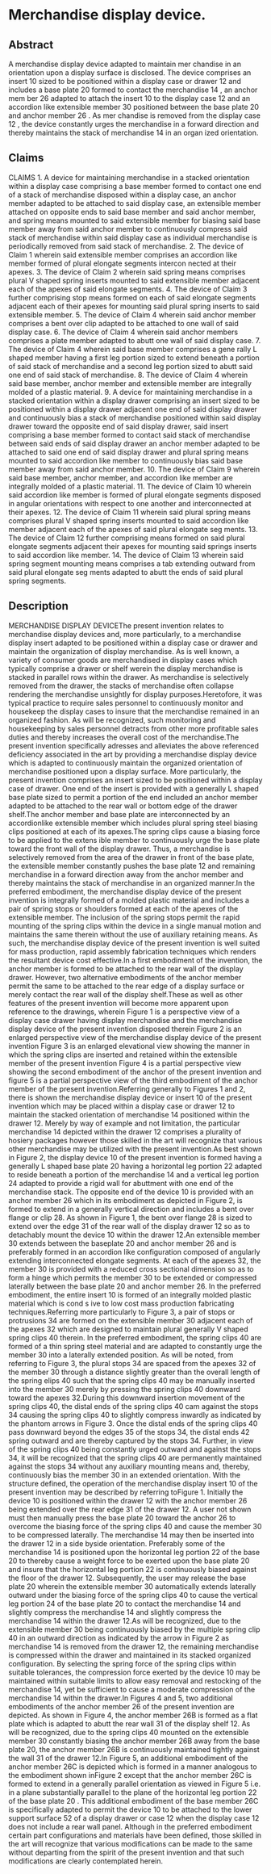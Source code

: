 # Merchandise display device.

## Abstract
A merchandise display device adapted to maintain mer chandise in an orientation upon a display surface is disclosed. The device comprises an insert 10 sized to be positioned within a display case or drawer 12 and includes a base plate 20 formed to contact the merchandise 14 , an anchor mem ber 26 adapted to attach the insert 10 to the display case 12 and an accordion like extensible member 30 positioned between the base plate 20 and anchor member 26 . As mer chandise is removed from the display case 12 , the device constantly urges the merchandise in a forward direction and thereby maintains the stack of merchandise 14 in an organ ized orientation.

## Claims
CLAIMS 1. A device for maintaining merchandise in a stacked orientation within a display case comprising a base member formed to contact one end of a stack of merchandise disposed within a display case, an anchor member adapted to be attached to said display case, an extensible member attached on opposite ends to said base member and said anchor member, and spring means mounted to said extensible member for biasing said base member away from said anchor member to continuously compress said stack of merchandise within said display case as individual merchandise is periodically removed from said stack of merchandise. 2. The device of Claim 1 wherein said extensible member comprises an accordion like member formed of plural elongate segments intercon nected at their apexes. 3. The device of Claim 2 wherein said spring means comprises plural V shaped spring inserts mounted to said extensible member adjacent each of the apexes of said elongate segments. 4. The device of Claim 3 further comprising stop means formed on each of said elongate segments adjacent each of their apexes for mounting said plural spring inserts to said extensible member. 5. The device of Claim 4 wherein said anchor member comprises a bent over clip adapted to be attached to one wall of said display case. 6. The device of Claim 4 wherein said anchor members comprises a plate member adapted to abutt one wall of said display case. 7. The device of Claim 4 wherein said base member comprises a gene rally L shaped member having a first leg portion sized to extend beneath a portion of said stack of merchandise and a second leg portion sized to abutt said one end of said stack of merchandise. 8. The device of Claim 4 wherein said base member, anchor member and extensible member are integrally molded of a plastic material. 9. A device for maintaining merchandise in a stacked orientation within a display drawer comprising an insert sized to be positioned within a display drawer adjacent one end of said display drawer and continuously bias a stack of merchandise positioned within said display drawer toward the opposite end of said display drawer, said insert comprising a base member formed to contact said stack of merchandise between said ends of said display drawer an anchor member adapted to be attached to said one end of said display drawer and plural spring means mounted to said accordion like member to continuously bias said base member away from said anchor member. 10. The device of Claim 9 wherein said base member, anchor member, and accordion like member are integrally molded of a plastic material. 11. The device of Claim 10 wherein said accordion like member is formed of plural elongate segments disposed in angular orientations with respect to one another and interconnected at their apexes. 12. The device of Claim 11 wherein said plural spring means comprises plural V shaped spring inserts mounted to said accordion like member adjacent each of the apexes of said plural elongate seg ments. 13. The device of Claim 12 further comprising means formed on said plural elongate segments adjacent their apexes for mounting said springs inserts to said accordion like member. 14. The device of Claim 13 wherein said spring segment mounting means comprises a tab extending outward from said plural elongate seg ments adapted to abutt the ends of said plural spring segments.

## Description
MERCHANDISE DISPLAY DEVICEThe present invention relates to merchandise display devices and, more particularly, to a merchandise display insert adapted to be positioned within a display case or drawer and maintain the organization of display merchandise. As is well known, a variety of consumer goods are merchandised in display cases which typically comprise a drawer or shelf werein the display merchandise is stacked in parallel rows within the drawer. As merchandise is selectively removed from the drawer, the stacks of merchandise often collapse rendering the merchandise unsightly for display purposes.Heretofore, it was typical practice to require sales personnel to continuously monitor and housekeep the display cases to insure that the merchandise remained in an organized fashion. As will be recognized, such monitoring and housekeeping by sales personnel detracts from other more profitable sales duties and thereby increases the overall cost of the merchandise.The present invention specifically adresses and alleviates the above referenced deficiency associated in the art by providing a merchandise display device which is adapted to continuously maintain the organized orientation of merchandise positioned upon a display surface. More particularly, the present invention comprises an insert sized to be positioned within a display case of drawer. One end of the insert is provided with a generally L shaped base plate sized to permit a portion of the end included an anchor member adapted to be attached to the rear wall or bottom edge of the drawer shelf.The anchor member and base plate are interconnected by an accordionlike extensible member which includes plural spring steel biasing clips positioned at each of its apexes.The spring clips cause a biasing force to be applied to the extens ible member to continuously urge the base plate toward the front wall of the display drawer. Thus, a merchandise is selectively removed from the area of the drawer in front of the base plate, the extensible member constantly pushes the base plate 12 and remaining merchandise in a forward direction away from the anchor member and thereby maintains the stack of merchandise in an organized manner.In the preferred embodiment, the merchandise display device of the present invention is integrally formed of a molded plastic material and includes a pair of spring stops or shoulders formed at each of the apexes of the extensible member. The inclusion of the spring stops permit the rapid mounting of the spring clips within the device in a single manual motion and maintains the same therein without the use of auxiliary retaining means. As such, the merchandise display device of the present invention is well suited for mass production, rapid assembly fabrication techniques which renders the resultant device cost effective.In a first embodiment of the invention, the anchor member is formed to be attached to the rear wall of the display drawer. However, two alternative embodiments of the anchor member permit the same to be attached to the rear edge of a display surface or merely contact the rear wall of the display shelf.These as well as other features of the present invention will become more apparent upon reference to the drawings, wherein Figure 1 is a perspective view of a display case drawer having display merchandise and the merchandise display device of the present invention disposed therein Figure 2 is an enlarged perspective view of the merchandise display device of the present invention Figure 3 is an enlarged elevational view showing the manner in which the spring clips are inserted and retained within the extensible member of the present invention Figure 4 is a partial perspective view showing the second embodiment of the anchor of the present invention and figure 5 is a partial perspective view of the third embodiment of the anchor member of the present invention.Referring generally to Figures 1 and 2, there is shown the merchandise display device or insert 10 of the present invention which may be placed within a display case or drawer 12 to maintain the stacked orientation of merchandise 14 positioned within the drawer 12. Merely by way of example and not limitation, the particular merchandise 14 depicted within the drawer 12 comprises a plurality of hosiery packages however those skilled in the art will recognize that various other merchandise may be utilized with the present invention.As best shown in Figure 2, the display device 10 of the present invention is formed having a generally L shaped base plate 20 having a horizontal leg portion 22 adapted to reside beneath a portion of the merchandise 14 and a vertical leg portion 24 adapted to provide a rigid wall for abuttment with one end of the merchandise stack. The opposite end of the device 10 is provided with an anchor member 26 which in its embodiment as depicted in Figure 2, is formed to extend in a generally vertical direction and includes a bent over flange or clip 28. As shown in Figure 1, the bent over flange 28 is sized to extend over the edge 31 of the rear wall of the display drawer 12 so as to detachably mount the device 10 within the drawer 12.An extensible member 30 extends between the baseplate 20 and anchor member 26 and is preferably formed in an accordion like configuration composed of angularly extending interconnected elongate segments. At each of the apexes 32, the member 30 is provided with a reduced cross sectional dimension so as to form a hinge which permits the member 30 to be extended or compressed laterally between the base plate 20 and anchor member 26. In the preferred embodiment, the entire insert 10 is formed of an integrally molded plastic material which is cond s ive to low cost mass production fabricating techniques.Referring more particularly to Figure 3, a pair of stops or protrusions 34 are formed on the extensible member 30 adjacent each of the apexes 32 which are designed to maintain plural generally V shaped spring clips 40 therein. In the preferred embodiment, the spring clips 40 are formed of a thin spring steel material and are adapted to constantly urge the member 30 into a laterally extended position. As will be noted, from referring to Figure 3, the plural stops 34 are spaced from the apexes 32 of the member 30 through a distance slightly greater than the overall length of the spring elips 40 such that the spring clips 40 may be manually inserted into the member 30 merely by pressing the spring clips 40 downward toward the apexes 32.During this downward insertion movement of the spring clips 40, the distal ends of the spring clips 40 cam against the stops 34 causing the spring clips 40 to slightly compress inwardly as indicated by the phantom arrows in Figure 3. Once the distal ends of the spring clips 40 pass downward beyond the edges 35 of the stops 34, the distal ends 42 spring outward and are thereby captured by the stops 34. Further, in view of the spring clips 40 being constantly urged outward and against the stops 34, it will be recognized that the spring clips 40 are permanently maintained against the stops 34 without any auxiliary mounting means and, thereby, continuously bias the member 30 in an extended orientation. With the structure defined, the operation of the merchandise display insert 10 of the present invention may be described by referring toFigure 1. Initially the device 10 is positioned within the drawer 12 with the anchor member 26 being extended over the rear edge 31 of the drawer 12. A user not shown must then manually press the base plate 20 toward the anchor 26 to overcome the biasing force of the spring clips 40 and cause the member 30 to be compressed laterally. The merchandise 14 may then be inserted into the drawer 12 in a side byside orientation. Preferably some of the merchandise 14 is positioned upon the horizontal leg portion 22 of the base 20 to thereby cause a weight force to be exerted upon the base plate 20 and insure that the horizontal leg portion 22 is continuously biased against the floor of the drawer 12. Subsequently, the user may release the base plate 20 wherein the extensible member 30 automatically extends laterally outward under the biasing force of the spring clips 40 to cause the vertical leg portion 24 of the base plate 20 to contact the merchandise 14 and slightly compress the merchandise 14 and slightly compress the merchandise 14 within the drawer 12.As will be recognized, due to the extensible member 30 being continuously biased by the multiple spring clip 40 in an outward direction as indicated by the arrow in Figure 2 as merchandise 14 is removed from the drawer 12, the remaining merchandise is compressed within the drawer and maintained in its stacked organized configuration. By selecting the spring force of the spring clips within suitable tolerances, the compression force exerted by the device 10 may be maintained within suitable limits to allow easy removal and restocking of the merchandise 14, yet be sufficient to cause a moderate compression of the merchandise 14 within the drawer.In Figures 4 and 5, two additional embodiments of the anchor member 26 of the present invention are depicted. As shown in Figure 4, the anchor member 26B is formed as a flat plate which is adapted to abutt the rear wall 31 of the display shelf 12. As will be recognized, due to the spring clips 40 mounted on the extensible member 30 constantly biasing the anchor member 26B away from the base plate 20, the anchor member 26B is continuously maintained tightly against the wall 31 of the drawer 12.In Figure 5, an additional embodiment of the anchor member 26C is depicted which is formed in a manner analogous to the embodiment shown inFigure 2 except that the anchor member 26C is formed to extend in a generally parallel orientation as viewed in Figure 5 i.e. in a plane substantially parallel to the plane of the horizontal leg portion 22 of the base plate 20 . This additional embodiment of the base member 26C is specifically adapted to permit the device 10 to be attached to the lower support surface 52 of a display drawer or case 12 when the display case 12 does not include a rear wall panel. Although in the preferred embodiment certain part configurations and materials have been defined, those skilled in the art will recognize that various modifications can be made to the same without departing from the spirit of the present invention and that such modifications are clearly contemplated herein.